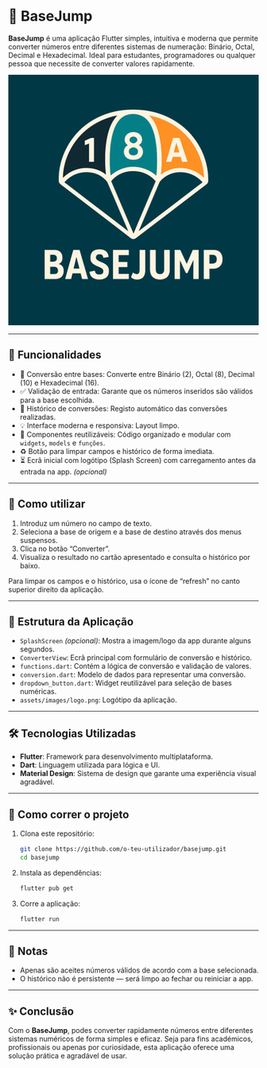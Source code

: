 # 🧮 BaseJump

**BaseJump** é uma aplicação Flutter simples, intuitiva e moderna que permite converter números entre diferentes sistemas de numeração: Binário, Octal, Decimal e Hexadecimal. Ideal para estudantes, programadores ou qualquer pessoa que necessite de converter valores rapidamente.

![BaseJump Logo](assets/images/logo.png)

---

## 🚀 Funcionalidades

- 🔄 Conversão entre bases: Converte entre Binário (2), Octal (8), Decimal (10) e Hexadecimal (16).
- ✅ Validação de entrada: Garante que os números inseridos são válidos para a base escolhida.
- 📝 Histórico de conversões: Registo automático das conversões realizadas.
- 💡 Interface moderna e responsiva: Layout limpo.
- 🧩 Componentes reutilizáveis: Código organizado e modular com `widgets`, `models` e `funções`.
- ♻️ Botão para limpar campos e histórico de forma imediata.
- ⏳ Ecrã inicial com logótipo (Splash Screen) com carregamento antes da entrada na app. *(opcional)*

---

## 📄 Como utilizar

1. Introduz um número no campo de texto.
2. Seleciona a base de origem e a base de destino através dos menus suspensos.
3. Clica no botão “Converter”.
4. Visualiza o resultado no cartão apresentado e consulta o histórico por baixo.

Para limpar os campos e o histórico, usa o ícone de “refresh” no canto superior direito da aplicação.

---

## 📂 Estrutura da Aplicação

- `SplashScreen` *(opcional)*: Mostra a imagem/logo da app durante alguns segundos.
- `ConverterView`: Ecrã principal com formulário de conversão e histórico.
- `functions.dart`: Contém a lógica de conversão e validação de valores.
- `conversion.dart`: Modelo de dados para representar uma conversão.
- `dropdown_button.dart`: Widget reutilizável para seleção de bases numéricas.
- `assets/images/logo.png`: Logótipo da aplicação.

---

## 🛠️ Tecnologias Utilizadas

- **Flutter**: Framework para desenvolvimento multiplataforma.
- **Dart**: Linguagem utilizada para lógica e UI.
- **Material Design**: Sistema de design que garante uma experiência visual agradável.

---

## 🔧 Como correr o projeto

1. Clona este repositório:
   ```bash
   git clone https://github.com/o-teu-utilizador/basejump.git
   cd basejump
   ```

2. Instala as dependências:
   ```bash
   flutter pub get
   ```

3. Corre a aplicação:
   ```bash
   flutter run
   ```

---

## 📌 Notas

- Apenas são aceites números válidos de acordo com a base selecionada.
- O histórico não é persistente — será limpo ao fechar ou reiniciar a app.

---

## ✨ Conclusão

Com o **BaseJump**, podes converter rapidamente números entre diferentes sistemas numéricos de forma simples e eficaz. Seja para fins académicos, profissionais ou apenas por curiosidade, esta aplicação oferece uma solução prática e agradável de usar.

